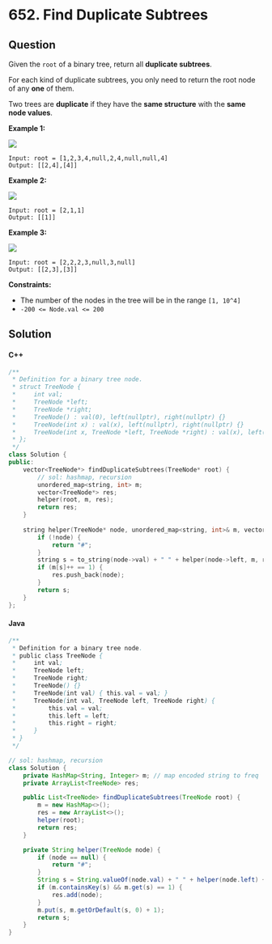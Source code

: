 # 652. Find Duplicate Subtrees

## Question

Given the `root` of a binary tree, return all **duplicate subtrees**.

For each kind of duplicate subtrees, you only need to return the root node of any **one** of them.

Two trees are **duplicate** if they have the **same structure** with the **same node values**.

**Example 1:**

![](https://assets.leetcode.com/uploads/2020/08/16/e1.jpg)

```
Input: root = [1,2,3,4,null,2,4,null,null,4]
Output: [[2,4],[4]]
```

**Example 2:**

![](https://assets.leetcode.com/uploads/2020/08/16/e2.jpg)

```
Input: root = [2,1,1]
Output: [[1]]
```

**Example 3:**

![](https://assets.leetcode.com/uploads/2020/08/16/e33.jpg)

```
Input: root = [2,2,2,3,null,3,null]
Output: [[2,3],[3]]
```

**Constraints:**

* The number of the nodes in the tree will be in the range `[1, 10^4]`
* `-200 <= Node.val <= 200`

## Solution

#### C++

```cpp
/**
 * Definition for a binary tree node.
 * struct TreeNode {
 *     int val;
 *     TreeNode *left;
 *     TreeNode *right;
 *     TreeNode() : val(0), left(nullptr), right(nullptr) {}
 *     TreeNode(int x) : val(x), left(nullptr), right(nullptr) {}
 *     TreeNode(int x, TreeNode *left, TreeNode *right) : val(x), left(left), right(right) {}
 * };
 */
class Solution {
public:
    vector<TreeNode*> findDuplicateSubtrees(TreeNode* root) {
        // sol: hashmap, recursion
        unordered_map<string, int> m;
        vector<TreeNode*> res;
        helper(root, m, res);
        return res;
    }
    
    string helper(TreeNode* node, unordered_map<string, int>& m, vector<TreeNode*>& res) {
        if (!node) {
            return "#";
        }
        string s = to_string(node->val) + " " + helper(node->left, m, res) + " " + helper(node->right, m, res);
        if (m[s]++ == 1) {
            res.push_back(node);
        }
        return s;
    }
};
```

#### Java

```java
/**
 * Definition for a binary tree node.
 * public class TreeNode {
 *     int val;
 *     TreeNode left;
 *     TreeNode right;
 *     TreeNode() {}
 *     TreeNode(int val) { this.val = val; }
 *     TreeNode(int val, TreeNode left, TreeNode right) {
 *         this.val = val;
 *         this.left = left;
 *         this.right = right;
 *     }
 * }
 */

// sol: hashmap, recursion
class Solution {
    private HashMap<String, Integer> m; // map encoded string to freq
    private ArrayList<TreeNode> res;

    public List<TreeNode> findDuplicateSubtrees(TreeNode root) {
        m = new HashMap<>();
        res = new ArrayList<>();
        helper(root);
        return res;
    }

    private String helper(TreeNode node) {
        if (node == null) {
            return "#";
        }
        String s = String.valueOf(node.val) + " " + helper(node.left) + " " + helper(node.right);
        if (m.containsKey(s) && m.get(s) == 1) {
            res.add(node);
        }
        m.put(s, m.getOrDefault(s, 0) + 1);
        return s;
    }
}
```
